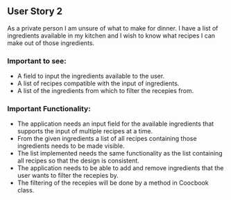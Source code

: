 ## User Story 2

As a private person I am unsure of what to make for dinner. I have a list of ingredients available in my kitchen and I wish to know what recipes I can make out of those ingredients. 

### Important to see:

- A field to input the ingredients available to the user.
- A list of recipes compatible with the input of ingredients.
- A list of the ingredients from which to filter the recepies from. 


### Important Functionality:

- The application needs an input field for the available ingredients that supports the input of multiple recipes at a time.
- From the given ingredients a list of all recipes containing those ingredients needs to be made visible.
- The list implemented needs the same functionality as the list containing all recipes so that the design is consistent.
- The application needs to be able to add and remove ingredients that the user wants to filter the recepies by.
- The filtering of the recepies will be done by a method in Coocbook class.